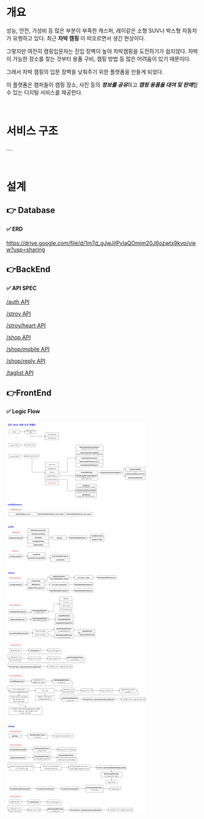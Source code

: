 # 개요

성능, 안전, 가성비 등 많은 부분이 부족한 캐스퍼, 레이같은 소형 SUV나 박스형 자동차가 유행하고 있다. 최근 __차박 캠핑__ 이 떠오르면서 생긴 현상이다.

그렇지만 여전히 캠핑입문자는 진입 장벽이 높아 차박캠핑을 도전하기가 쉽지않다. 차박이 가능한 장소를 찾는 것부터 용품 구비, 캠핑 방법 등 많은 어려움이 있기 때문이다. 

그래서 차박 캠핑의 입문 장벽을 낮춰주기 위한 플랫폼을 만들게 되었다.

이 플랫폼은 캠퍼들이 캠핑 장소, 사진 등의 ***정보를 공유***하고 ***캠핑 용품을 대여 및 판매***할 수 있는 디지털 서비스를 제공한다.

<br>

# 서비스 구조

....

<br>

# 설계

## 👉 Database

#### ✅ ERD
https://drive.google.com/file/d/1m7d_gJwJjlPvIaQOmjm20J6ozwtx9kyp/view?usp=sharing

## 👉BackEnd

#### ✅ API SPEC

[/auth API](./spec/Backend/api/auth_API.md) <br>

[/stroy API](./spec/Backend/api/story_API.md)<br>

[/stroy/heart API](./spec/Backend/api/story.heart_API.md)<br>

[/shop API](./spec/Backend/api/shop_API.md)<br>

[/shop/mobile API](./spec/Backend/api/shop.mobile_API.md)<br>

[/shop/reply API](./spec/Backend/api/shop.reply_API.md)<br>

[/taglist API](./spec/Backend/api/taglist_API.md)<br>

## 👉FrontEnd

#### ✅ Logic Flow 

<img src="./spec/Frontend/frontend-LogicFlow.drawio.png">
